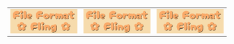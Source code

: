||||
|:-:|:-:|:-:|
|![First Image](https://github.com/Francesca4242/File_Format_Fling/blob/main/assets/Screenshots/title.PNG?raw=true)|![Second Image](https://github.com/Francesca4242/File_Format_Fling/blob/main/assets/Screenshots/title.PNG?raw=true)|![Third Image](https://github.com/Francesca4242/File_Format_Fling/blob/main/assets/Screenshots/title.PNG?raw=true)|
